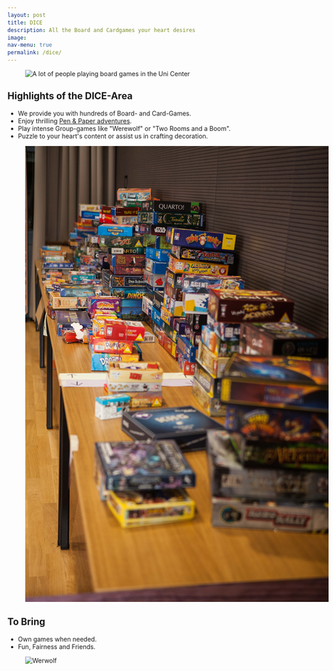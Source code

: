 ```yaml
---
layout: post
title: DICE
description: All the Board and Cardgames your heart desires
image: 
nav-menu: true
permalink: /dice/
---
```


<figure>
   <img src="/assets/images/dice/people_new.JPG" style="max-width: 1000px;"
      alt="A lot of people playing board games in the Uni Center" />
   <figcaption></figcaption>
</figure>

## Highlights of the DICE-Area
* We provide you with hundreds of Board- and Card-Games.
* Enjoy thrilling [Pen & Paper adventures](/./penandpaper).
* Play intense Group-games like "Werewolf" or "Two Rooms and a Boom".
* Puzzle to your heart's content or assist us in crafting decoration.

<figure>
   <img src="/assets/images/dice/games_collection_new.jpg" style="max-width: 1000px;"
      alt="Some of our games" />
   <figcaption></figcaption>
</figure>

## To Bring
* Own games when needed.
* Fun, Fairness and Friends.

<figure>
   <img src="/assets/images/dice/group_games.JPG" style="max-width: 1000px;"
      alt="Werwolf" />
   <figcaption></figcaption>
</figure>

